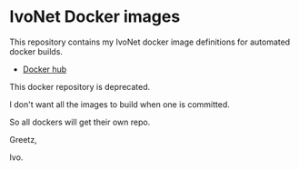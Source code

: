 # IvoNet Docker images

This repository contains my IvoNet docker image definitions for automated docker builds.

* [Docker hub](https://hub.docker.com/search/?isAutomated=0&isOfficial=0&page=1&pullCount=0&q=ivonet&starCount=0)


This docker repository is deprecated.

I don't want all the images to build when one is committed.

So all dockers will get their own repo.

Greetz,

Ivo.